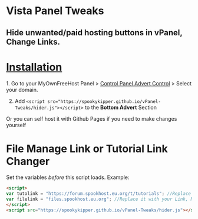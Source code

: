 # Vista Panel Tweaks
<h2>Hide unwanted/paid hosting buttons in vPanel, Change Links.</h2>

<h1><u>Installation</u></h1>
 1. Go to your MyOwnFreeHost Panel > <a href="http://panel.myownfreehost.net/panel/index2.php?option=paneladvertsdomselect" target="_blank">Control Panel Advert Control</a> > Select your domain.
  
 2. Add `<script src="https://spookykipper.github.io/vPanel-Tweaks/hider.js"></script>` to the **Bottom Advert** Section
 
 Or you can self host it with Github Pages if you need to make changes yourself

# File Manage Link or Tutorial Link Changer
Set the variables *before* this script loads. Example:
```html
<script>
var tutolink = "https://forum.spookhost.eu.org/t/tutorials"; //Replace it with your Link *INCLUDE HTTP(S) PROTOCOL
var filelink = "files.spookhost.eu.org"; //Replace it with your Link, Must be Monsta FTP, *DO NOT INCLUDE HTTP(S) PROTOCOL OR TRAILING SLASH)
</script>
<script src="https://spookykipper.github.io/vPanel-Tweaks/hider.js"></script>
```
